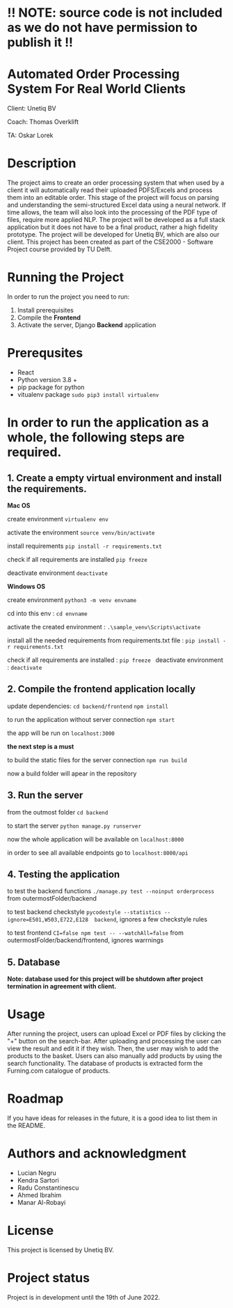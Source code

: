 # !! NOTE: source code is not included as we do not have permission to publish it !! 

# Automated Order Processing System For Real World Clients

Client: Unetiq BV

Coach: Thomas Overklift

TA: Oskar Lorek

# Description
The project aims to create an order processing system that when used by a client it will automatically read their uploaded PDFS/Excels and process them into an editable order.
This stage of the project will focus on parsing and understanding the semi-structured Excel data using a neural network.
If time allows, the team will also look into the processing of the PDF type of files, require more applied NLP.
The project will be developed as a full stack application but it does not have to be a final product, rather a high fidelity prototype.
The project will be developed for Unetiq BV, which are also our client.
This project has been created as part of the CSE2000 - Software Project course provided by TU Delft.

# Running the Project

In order to run the project you need to run:
1. Install prerequisites
2. Compile the **Frontend**
3. Activate the server, Django **Backend** application

# Prerequsites
- React
- Python version 3.8 +
- pip package for python
- vitualenv package
`sudo pip3 install virtualenv`

# In order to run the application as a whole, the following steps are required.

## 1. Create a empty virtual environment and install the requirements.
**Mac OS** 

create environment
`virtualenv env`

activate the environment
`source venv/bin/activate`

install requirements
`pip install -r requirements.txt`

check if all requirements are installed
`pip freeze`

deactivate environment
`deactivate`

**Windows OS** 

create environment
`python3 -m venv envname`

cd into this env : `cd envname`

activate the created environment : `.\sample_venv\Scripts\activate`

install all the needed requirements from requirements.txt file : `pip install -r requirements.txt`

check if all requirements are installed : `pip freeze
`
deactivate environment : `deactivate`


## 2. Compile the frontend application locally
update dependencies: `cd backend/frontend` `npm install`

to run the application without server connection `npm start`

the app will be run on `localhost:3000`

**the next step is a must**

to build the static files for the server connection `npm run build`

now a build folder will apear in the repository

## 3. Run the server
from the outmost folder `cd backend`

to start the server `python manage.py runserver`

now the whole application will be available on `localhost:8000`

in order to see all available endpoints go to `localhost:8000/api`

## 4. Testing the application

to test the backend functions `./manage.py test --noinput orderprocess` from outermostFolder/backend

to test backend checkstyle `pycodestyle --statistics --ignore=E501,W503,E722,E128  backend`, ignores a few checkstyle rules

to test frontend `CI=false npm test -- --watchAll=false` from outermostFolder/backend/frontend, ignores warrnings

## 5. Database

**Note: database used for this project will be shutdown after project termination in agreement with client.**


# Usage
After running the project, users can upload Excel or PDF files by clicking the "+" 
button on the search-bar. After uploading and processing the user can view the result
and edit it if they wish. Then, the user may wish to add the products to the basket. Users can 
also manually add products by using the search functionality. The database of products 
is extracted form the Furning.com catalogue of products.
# Roadmap
If you have ideas for releases in the future, it is a good idea to list them in the README.

# Authors and acknowledgment
- Lucian Negru
- Kendra Sartori
- Radu Constantinescu
- Ahmed Ibrahim
- Manar Al-Robayi

# License
This project is licensed by Unetiq BV.
# Project status
Project is in development until the 19th of June 2022.

